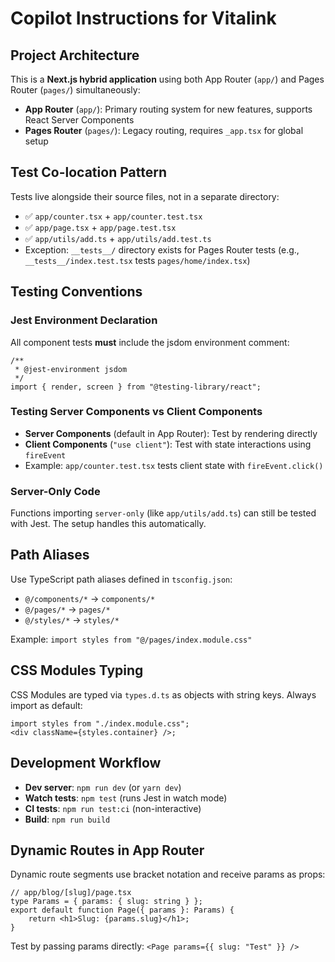 # Copilot Instructions for Vitalink

## Project Architecture

This is a **Next.js hybrid application** using both App Router (`app/`) and Pages Router (`pages/`) simultaneously:

-   **App Router** (`app/`): Primary routing system for new features, supports React Server Components
-   **Pages Router** (`pages/`): Legacy routing, requires `_app.tsx` for global setup

## Test Co-location Pattern

Tests live alongside their source files, not in a separate directory:

-   ✅ `app/counter.tsx` + `app/counter.test.tsx`
-   ✅ `app/page.tsx` + `app/page.test.tsx`
-   ✅ `app/utils/add.ts` + `app/utils/add.test.ts`
-   Exception: `__tests__/` directory exists for Pages Router tests (e.g., `__tests__/index.test.tsx` tests `pages/home/index.tsx`)

## Testing Conventions

### Jest Environment Declaration

All component tests **must** include the jsdom environment comment:

```tsx
/**
 * @jest-environment jsdom
 */
import { render, screen } from "@testing-library/react";
```

### Testing Server Components vs Client Components

-   **Server Components** (default in App Router): Test by rendering directly
-   **Client Components** (`"use client"`): Test with state interactions using `fireEvent`
-   Example: `app/counter.test.tsx` tests client state with `fireEvent.click()`

### Server-Only Code

Functions importing `server-only` (like `app/utils/add.ts`) can still be tested with Jest. The setup handles this automatically.

## Path Aliases

Use TypeScript path aliases defined in `tsconfig.json`:

-   `@/components/*` → `components/*`
-   `@/pages/*` → `pages/*`
-   `@/styles/*` → `styles/*`

Example: `import styles from "@/pages/index.module.css"`

## CSS Modules Typing

CSS Modules are typed via `types.d.ts` as objects with string keys. Always import as default:

```tsx
import styles from "./index.module.css";
<div className={styles.container} />;
```

## Development Workflow

-   **Dev server**: `npm run dev` (or `yarn dev`)
-   **Watch tests**: `npm test` (runs Jest in watch mode)
-   **CI tests**: `npm run test:ci` (non-interactive)
-   **Build**: `npm run build`

## Dynamic Routes in App Router

Dynamic route segments use bracket notation and receive params as props:

```tsx
// app/blog/[slug]/page.tsx
type Params = { params: { slug: string } };
export default function Page({ params }: Params) {
    return <h1>Slug: {params.slug}</h1>;
}
```

Test by passing params directly: `<Page params={{ slug: "Test" }} />`
